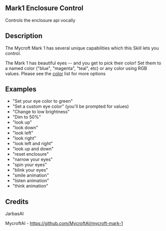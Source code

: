 ## Mark1 Enclosure Control

Controls the enclosure api vocally

## Description

The Mycroft Mark 1 has several unique capabilities which this Skill lets you control.

The Mark 1 has beautiful eyes -- and you get to pick their color!  Set them to
a named color ("blue", "magenta", "teal", etc) or any color using RGB values.
Please see the [color](./locale/en-us/colors.value)
list for more options


## Examples

* "Set your eye color to green"
* "Set a custom eye color" (you'll be prompted for values)
* "Change to low brightness"
* "Dim to 50%"
* "look up"
* "look down"
* "look left"
* "look right"
* "look left and right"
* "look up and down"
* "reset enclosure"
* "narrow your eyes"
* "spin your eyes"
* "blink your eyes"
* "smile animation"
* "listen animation"
* "think animation"


## Credits

JarbasAI

MycroftAI - https://github.com/MycroftAI/mycroft-mark-1
